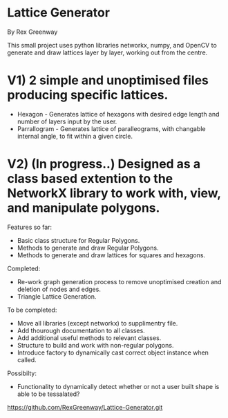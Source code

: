 # Lattice Generator
By Rex Greenway

This small project uses python libraries networkx, numpy, and OpenCV to generate and draw lattices layer by layer, working out from the centre.

# V1) 2 simple and unoptimised files producing specific lattices. 
- Hexagon - Generates lattice of hexagons with desired edge length and number of layers input by the user.
- Parrallogram - Generates lattice of paralleograms, with changable internal angle, to fit within a given circle.

# V2) (In progress..) Designed as a class based extention to the NetworkX library to work with, view, and manipulate polygons.
Features so far:
- Basic class structure for Regular Polygons.
- Methods to generate and draw Regular Polygons.
- Methods to generate and draw lattices for squares and hexagons.

Completed:
- Re-work graph generation process to remove unoptimised creation and deletion of nodes and edges.
- Triangle Lattice Generation.

To be completed:
- Move all libraries (except networkx) to supplimentry file.
- Add thourough documentation to all classes.
- Add additional useful methods to relevant classes. 
- Structure to build and work with non-regular polygons.
- Introduce factory to dynamically cast correct object instance when called.

Possibilty:
- Functionality to dynamically detect whether or not a user built shape is able to be tessalated?  

https://github.com/RexGreenway/Lattice-Generator.git
